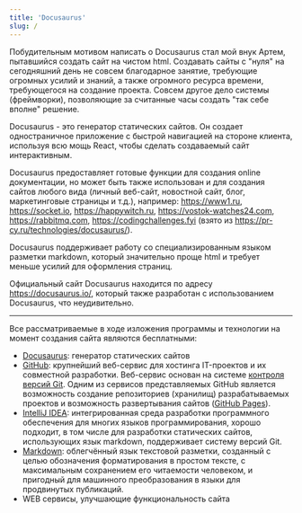 ```yaml
---
title: 'Docusaurus'
slug: /
---
```


Побудительным мотивом написать о Docusaurus стал мой внук Артем, пытавшийся создать сайт на чистом html.
Создавать сайты с "нуля" на сегодняшний день не совсем благодарное занятие, требующие огромных усилий и знаний, а также огромного ресурса времени, 
требующегося на создание проекта. Совсем другое дело системы (фреймворки), позволяющие за считанные часы создать "так себе вполне" решение. 

Docusaurus - это генератор статических сайтов. Он создает одностраничное приложение с быстрой навигацией на стороне клиента, 
используя всю мощь React, чтобы сделать создаваемый сайт интерактивным.

Docusaurus предоставляет готовые функции для создания online документации, но может быть также использован и для создания сайтов любого вида 
(личный веб-сайт, новостной сайт, блог, маркетинговые страницы и т.д.), например:
https://www1.ru, https://socket.io, https://happywitch.ru, https://vostok-watches24.com, https://rabbitmq.com, https://codingchallenges.fyi 
(взято из https://pr-cy.ru/technologies/docusaurus/).

Docusaurus поддерживает работу со специализированным языком разметки markdown, который значительно проще html и требует меньше усилий для оформления страниц. 

Официальный сайт Docusaurus находится по адресу https://docusaurus.io/, который также разработан с использованием Docusaurus, что неудивительно. 

---
Все рассматриваемые в ходе изложения программы и технологии на момент создания сайта являются бесплатными:
- [Docusaurus](https://docusaurus.io/): генератор статических сайтов 
- [GitHub](https://docs.github.com/ru/get-started/start-your-journey/about-github-and-git): крупнейший веб-сервис для хостинга IT-проектов и 
их совместной разработки. Веб-сервис основан на системе [контроля версий Git](https://git-scm.com/book/ru/v2/%D0%92%D0%B2%D0%B5%D0%B4%D0%B5%D0%BD%D0%B8%D0%B5-%D0%9E-%D1%81%D0%B8%D1%81%D1%82%D0%B5%D0%BC%D0%B5-%D0%BA%D0%BE%D0%BD%D1%82%D1%80%D0%BE%D0%BB%D1%8F-%D0%B2%D0%B5%D1%80%D1%81%D0%B8%D0%B9). 
Одним из сервисов представляемых GitHub является возможность создание репозиториев (хранилищ) разрабатываемых проектов и возможность развертывания сайтов 
([GitHub Pages](https://docs.github.com/ru/pages/getting-started-with-github-pages/about-github-pages)).
- [IntelliJ IDEA](https://www.jetbrains.com/idea/): интегрированная среда разработки программного обеспечения для многих языков программирования, хорошо подходит, 
в том числе для разработки статических сайтов, использующих язык markdown, поддерживает систему версий Git.
- [Markdown](https://doka.guide/tools/markdown/): облегчённый язык текстовой разметки, созданный с целью обозначения форматирования в простом тексте, 
с максимальным сохранением его читаемости человеком, и пригодный для машинного преобразования в языки для продвинутых публикаций.
- WEB сервисы, улучшающие функциональность сайта